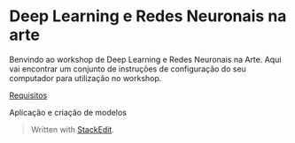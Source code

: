 # Deep Learning e Redes Neuronais na arte

Benvindo ao workshop de Deep Learning e Redes Neuronais na Arte. Aqui vai encontrar um conjunto de instruções de configuração do seu computador para utilização no workshop.

[Requisitos](https://github.com/hjneves/deep_learning_maat/blob/master/readme/requirements.md)

Aplicação e criação de modelos

> Written with [StackEdit](https://stackedit.io/).
